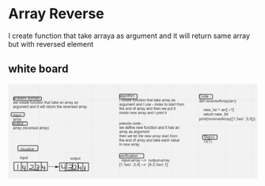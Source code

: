 #  Array Reverse
 I create function that take arraya as argument and it will return same array but with reversed element

## white board


![array reverse](reverseArray.PNG)

